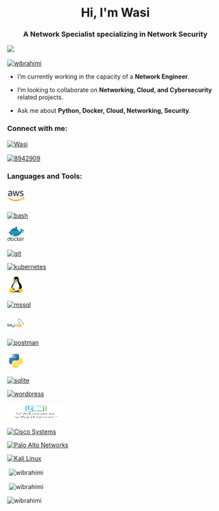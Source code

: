 <h1 align="center">Hi, I'm Wasi</h1>
<h3 align="center">A Network Specialist specializing in Network Security</h3>

![](https://komarev.com/ghpvc/?username=wibrahimi&style=flat-square)

<p align="left"> <a href="https://github.com/ryo-ma/github-profile-trophy"><img src="https://github-profile-trophy.vercel.app/?username=wibrahimi" alt="wibrahimi" /></a> </p>

- I’m currently working in the capacity of a **Network Engineer**.

- I’m looking to collaborate on **Networking, Cloud, and Cybersecurity** related projects.

- Ask me about **Python, Docker, Cloud, Networking, Security**.


<h3 align="left">Connect with me:</h3>
<p align="left">
 
 <a href="https://linkedin.com/in/wasiibrahimi" target="blank"> <img align="center" src="https://www.logo.wine/a/logo/LinkedIn/LinkedIn-Icon-Logo.wine.svg" alt="Wasi" height="40" width="40" /></a> 
 
<a href="https://stackoverflow.com/users/8942909" target="blank"><img align="center" src="https://raw.githubusercontent.com/rahuldkjain/github-profile-readme-generator/master/src/images/icons/Social/stack-overflow.svg" alt="8942909" height="30" width="40" /></a>
 
</p>

<h3 align="left">Languages and Tools:</h3>
<p align="left"> 

<a href="https://aws.amazon.com" target="_blank" rel="noreferrer"> <img src="https://raw.githubusercontent.com/devicons/devicon/master/icons/amazonwebservices/amazonwebservices-original-wordmark.svg" alt="aws" width="40" height="40"/> </a> 

<a href="https://www.gnu.org/software/bash/" target="_blank" rel="noreferrer"> <img src="https://www.vectorlogo.zone/logos/gnu_bash/gnu_bash-icon.svg" alt="bash" width="40" height="40"/> </a> 

<a href="https://www.docker.com/" target="_blank" rel="noreferrer"> <img src="https://raw.githubusercontent.com/devicons/devicon/master/icons/docker/docker-original-wordmark.svg" alt="docker" width="40" height="40"/> </a> 

<a href="https://git-scm.com/" target="_blank" rel="noreferrer"> <img src="https://www.vectorlogo.zone/logos/git-scm/git-scm-icon.svg" alt="git" width="40" height="40"/> </a> 
 
<a href="https://kubernetes.io" target="_blank" rel="noreferrer"> <img src="https://www.vectorlogo.zone/logos/kubernetes/kubernetes-icon.svg" alt="kubernetes" width="40" height="40"/> </a> 

<a href="https://www.linux.org/" target="_blank" rel="noreferrer"> <img src="https://raw.githubusercontent.com/devicons/devicon/master/icons/linux/linux-original.svg" alt="linux" width="40" height="40"/> </a> 

<a href="https://www.microsoft.com/en-us/sql-server" target="_blank" rel="noreferrer"> <img src="https://www.svgrepo.com/show/303229/microsoft-sql-server-logo.svg" alt="mssql" width="40" height="40"/> </a> 

<a href="https://www.mysql.com/" target="_blank" rel="noreferrer"> <img src="https://raw.githubusercontent.com/devicons/devicon/master/icons/mysql/mysql-original-wordmark.svg" alt="mysql" width="40" height="40"/> </a> 

<a href="https://postman.com" target="_blank" rel="noreferrer"> <img src="https://www.vectorlogo.zone/logos/getpostman/getpostman-icon.svg" alt="postman" width="40" height="40"/> </a> 

<a href="https://www.python.org" target="_blank" rel="noreferrer"> <img src="https://raw.githubusercontent.com/devicons/devicon/master/icons/python/python-original.svg" alt="python" width="40" height="40"/> </a> 

<a href="https://www.sqlite.org/" target="_blank" rel="noreferrer"> <img src="https://www.vectorlogo.zone/logos/sqlite/sqlite-icon.svg" alt="sqlite" width="40" height="40"/> </a> 

<a href="https://wordpress.com/" target="_blank" rel="noreferrer"> <img src="https://www.vectorlogo.zone/logos/wordpress/wordpress-icon.svg" alt="wordpress" width="40" height="40"/> </a> 
 
 <a href="https://www.vmware.com/products/vsphere.html" target="_blank" rel="noreferrer"> <img src="https://raw.githubusercontent.com/cncf/landscape/master/hosted_logos/vmware-vsphere.svg" alt="VMWarevSphere" width="135" height="40"/> </a> 
 
 <a href="https://www.cisco.com/" target="_blank" rel="noreferrer"> <img src="https://www.logo.wine/a/logo/Cisco_Systems/Cisco_Systems-Logo.wine.svg" alt="Cisco Systems" width="100" height="45"/> </a> 
 
 <a href="https://www.paloaltonetworks.com/" target="_blank" rel="noreferrer"> <img src="https://www.logo.wine/a/logo/Palo_Alto_Networks/Palo_Alto_Networks-Logo.wine.svg" alt="Palo Alto Networks" width="80" height="70"/> </a> 
 
 <a href="https://www.kali.org/" target="_blank" rel="noreferrer"> <img src="https://upload.vectorlogo.zone/logos/kali/images/99996646-d340-4b8f-b820-e25525048e9c.svg" alt="Kali Linux" width="60" height="60"/> </a> 

 
 </p>

<p>&nbsp;<img align="center" src="https://github-readme-stats.vercel.app/api/top-langs?username=wibrahimi&show_icons=true&locale=en&layout=compact" alt="wibrahimi" /></p>

<p>&nbsp;<img align="center" src="https://github-readme-stats.vercel.app/api?username=wibrahimi&show_icons=true&locale=en" alt="wibrahimi" /></p>

<p><img align="center" src="https://github-readme-streak-stats.herokuapp.com/?user=wibrahimi&" alt="wibrahimi" /></p>
